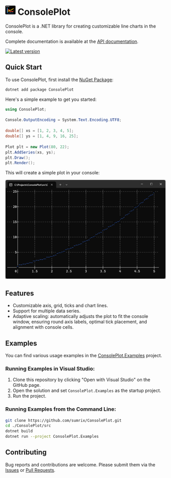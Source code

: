 ﻿# ![Icon](images/icon_32x32.png) ConsolePlot

ConsolePlot is a .NET library for creating customizable line charts in the console.

Complete documentation is available at the [API documentation](docs/API.md).

[![Latest version](https://img.shields.io/nuget/v/ConsolePlot.svg)](https://www.nuget.org/packages/ConsolePlot)

## Quick Start

To use ConsolePlot, first install the [NuGet Package](https://www.nuget.org/packages/ConsolePlot):

```sh
dotnet add package ConsolePlot
```

Here's a simple example to get you started:

```csharp
using ConsolePlot;

Console.OutputEncoding = System.Text.Encoding.UTF8;

double[] xs = [1, 2, 3, 4, 5];
double[] ys = [1, 4, 9, 16, 25];

Plot plt = new Plot(80, 22);
plt.AddSeries(xs, ys);
plt.Draw();
plt.Render();
```

This will create a simple plot in your console:

<img src="images/quickstart_console.png" alt="Simple Plot" width="600">

## Features

- Customizable axis, grid, ticks and chart lines.
- Support for multiple data series.
- Adaptive scaling: automatically adjusts the plot to fit the console window, ensuring round axis labels, optimal tick placement, and alignment with console cells.

## Examples

You can find various usage examples in the [ConsolePlot.Examples](src/ConsolePlot.Examples) project.

### Running Examples in Visual Studio:
1. Clone this repository by clicking "Open with Visual Studio" on the GitHub page.
2. Open the solution and set `ConsolePlot.Examples` as the startup project.
3. Run the project.

### Running Examples from the Command Line:
```sh
git clone https://github.com/sumrix/ConsolePlot.git
cd ./ConsolePlot/src
dotnet build
dotnet run --project ConsolePlot.Examples
```

## Contributing

Bug reports and contributions are welcome. Please submit them via the [Issues](https://github.com/Sumrix/ConsolePlot/issues) or [Pull Requests](https://github.com/Sumrix/ConsolePlot/pulls).
